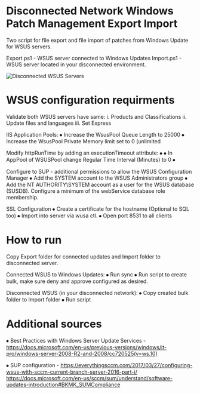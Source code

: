 # Disconnected Network Windows Patch Management Export Import
Two script for file export and file import of patches from Windows Update for WSUS servers.

Export.ps1 - WSUS server connected to Windows Updates
Import.ps1 - WSUS server located in your disconnected environment.


![Disconnected WSUS Servers](https://docs.microsoft.com/de-de/security-updates/windowsupdateservices/images/cc708628.970fd502-ce48-4a7b-a0f4-7a7c6eb5b36a%28ws.10%29.gif)


# WSUS configuration requirments

Validate both WSUS servers have same:
  i.	 Products and Classifications
  ii.	 Update files and languages
  iii. Set Express

IIS Application Pools:
  ⦁	Increase the WsusPool Queue Length to 25000
  ⦁	Increase the WsusPool Private Memory limit set to 0 (unlimited
  
Modify httpRunTime by adding an executionTimeout attribute:
  ⦁	<httpRuntime maxRequestLength="4096" executionTimeout="3600" />
  ⦁	In AppPool of WSUSPool change Regular Time Interval (Minutes) to 0
⦁	

Configure to SUP - additional permissions to allow the WSUS Configuration Manager
  ⦁	Add the SYSTEM account to the WSUS Administrators group
  ⦁	Add the NT AUTHORITY\SYSTEM account as a user for the WSUS database (SUSDB). Configure a minimum of the webService database role membership.


SSL Configuration
  ⦁	Create a certificate for the hostname (Optional to SQL too)
  ⦁	Import into server via wusa ctl.
  ⦁	Open port 8531 to all clients

# How to run

Copy Export folder for connected  updates and Import folder to disconnected server.

Connected WSUS to Windows Updates:
  ⦁	Run sync 
  ⦁	Run script to create bulk, make sure deny and approve configured as desired.

Disconnected WSUS (in your disconnected network):
  ⦁	Copy created bulk folder to Import folder
  ⦁	Run script 


# Additional sources

⦁ Best Practices with Windows Server Update Services - https://docs.microsoft.com/en-us/previous-versions/windows/it-pro/windows-server-2008-R2-and-2008/cc720525(v=ws.10)

⦁ SUP configuration - https://everythingsccm.com/2017/03/27/configuring-wsus-with-sccm-current-branch-server-2016-part-i/
                      https://docs.microsoft.com/en-us/sccm/sum/understand/software-updates-introduction#BKMK_SUMCompliance

